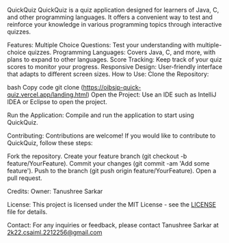 QuickQuiz
QuickQuiz is a quiz application designed for learners of Java, C, and other programming languages. It offers a convenient way to test and reinforce your knowledge in various programming topics through interactive quizzes.

Features:
Multiple Choice Questions: Test your understanding with multiple-choice quizzes.
Programming Languages: Covers Java, C, and more, with plans to expand to other languages.
Score Tracking: Keep track of your quiz scores to monitor your progress.
Responsive Design: User-friendly interface that adapts to different screen sizes.
How to Use:
Clone the Repository:

bash
Copy code
git clone (https://oibsip-quick-quiz.vercel.app/landing.html)
Open the Project:
Use an IDE such as IntelliJ IDEA or Eclipse to open the project.

Run the Application:
Compile and run the application to start using QuickQuiz.

Contributing:
Contributions are welcome! If you would like to contribute to QuickQuiz, follow these steps:

Fork the repository.
Create your feature branch (git checkout -b feature/YourFeature).
Commit your changes (git commit -am 'Add some feature').
Push to the branch (git push origin feature/YourFeature).
Open a pull request.

Credits:
Owner: Tanushree Sarkar

License:
This project is licensed under the MIT License - see the [LICENSE](https://github.com/TanushreeSarkar/OIBSIP/blob/main/LICENSE) file for details.

Contact:
For any inquiries or feedback, please contact Tanushree Sarkar at 2k22.csaiml.2212256@gmail.com

